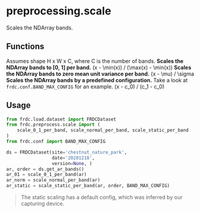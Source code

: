 # preprocessing.scale

<tldr>
Scales the NDArray bands.
</tldr>

## Functions

<warning>
Assumes shape H x W x C, where C is the number of bands.
</warning>

<deflist type="medium">
<def title="scale_0_1_per_band">
<b>Scales the NDArray bands to [0, 1] per band.</b>
<code-block lang="tex">
(x - \min(x)) / (\max(x) - \min(x))
</code-block>
</def>
<def title="scale_normal_per_band">
<b>Scales the NDArray bands to zero mean unit variance per band.</b>
<code-block lang="tex">
(x - \mu) / \sigma
</code-block>
</def>
<def title="scale_static_per_band">
<b>Scales the NDArray bands by a predefined configuration.</b>
Take a look at <code>frdc.conf.BAND_MAX_CONFIG</code> for an example.
<code-block lang="tex">
(x - c_0) / (c_1 - c_0)
</code-block>
</def>
</deflist>

## Usage

```python
from frdc.load.dataset import FRDCDataset
from frdc.preprocess.scale import (
    scale_0_1_per_band, scale_normal_per_band, scale_static_per_band
)
from frdc.conf import BAND_MAX_CONFIG

ds = FRDCDataset(site='chestnut_nature_park',
                 date='20201218',
                 version=None, )
ar, order = ds.get_ar_bands()
ar_01 = scale_0_1_per_band(ar)
ar_norm = scale_normal_per_band(ar)
ar_static = scale_static_per_band(ar, order, BAND_MAX_CONFIG)
```

> The static scaling has a default config, which was inferred by our capturing
> device.
